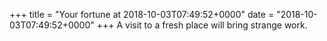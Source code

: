 +++
title = "Your fortune at 2018-10-03T07:49:52+0000"
date = "2018-10-03T07:49:52+0000"
+++
A visit to a fresh place will bring strange work.  

